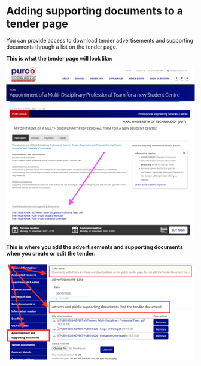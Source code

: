 # Adding supporting documents to a tender page

You can provide access to download tender advertisements and supporting documents through a list on the tender page.

**This is what the tender page will look like:**

![screenshot](../img/tender-adding-docs-1.png)

**This is where you add the advertisements and supporting documents when you create or edit the tender:**

![screenshot](../img/tender-adding-docs-2.png)
